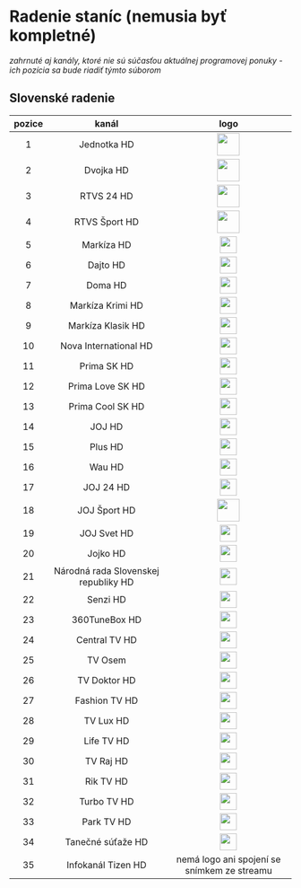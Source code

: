 <h1>Radenie staníc (nemusia byť kompletné)</h1>

*zahrnuté aj kanály, ktoré nie sú súčasťou aktuálnej programovej ponuky - ich pozícia sa bude riadiť týmto súborom*

<h2>Slovenské radenie</h2>

| pozice   | kanál        | logo       |
|:--------:|:------------:|:----------:|
| 1   | Jednotka HD     | <img height="40" src="https://static.wikia.nocookie.net/logopedia/images/f/f6/RTVS_Jednotka_%282012%29.svg"/> |
| 2   | Dvojka HD     | <img height="40" src="https://static.wikia.nocookie.net/logopedia/images/9/9d/RTVS_Dvojka_%282012%29.svg"/> |
| 3   | RTVS 24 HD     | <img height="40" src="https://static.wikia.nocookie.net/logopedia/images/a/aa/RTVS_24_%282022%2C_boxless%29.svg"/> |
| 4   | RTVS Šport HD     | <img height="40" src="https://static.wikia.nocookie.net/logopedia/images/e/e5/RTVS_%C5%A0port_%282021%2C_boxless%29.svg"/> |
| 5   | Markíza HD     | <img height="30" src="https://static.wikia.nocookie.net/logopedia/images/7/78/Mark%C3%ADza_%282022%29_II.svg"/> |
| 6   | Dajto HD     | <img height="30" src="https://static.wikia.nocookie.net/logopedia/images/4/47/Mark%C3%ADza_Dajto_%282022%29.svg"/> |
| 7   | Doma HD     | <img height="30" src="https://static.wikia.nocookie.net/logopedia/images/4/40/Mark%C3%ADza_Doma_%282022%29.svg"/> |
| 8   | Markíza Krimi HD     | <img height="30" src="https://static.wikia.nocookie.net/logopedia/images/f/f2/Mark%C3%ADza_Krimi.svg"/> |
| 9   | Markíza Klasik HD     | <img height="30" src="https://static.wikia.nocookie.net/logopedia/images/e/e4/Mark%C3%ADza_Klasik_orange.svg"/> |
| 10   | Nova International HD     | <img height="30" src="https://static.wikia.nocookie.net/logopedia/images/f/f8/Nova_International_2017.svg"/> |
| 11   | Prima SK HD     | <img height="30" src="https://static.wikia.nocookie.net/logopedia/images/7/7e/Prima_SK.svg"/> |
| 12   | Prima Love SK HD     | <img height="30" src="https://static.wikia.nocookie.net/logopedia/images/8/82/Prima_Love_SK.svg"/> |
| 13   | Prima Cool SK HD     | <img height="30" src="https://static.wikia.nocookie.net/logopedia/images/e/ed/Prima_Cool_SK.svg"/> |
| 14   | JOJ HD     | <img height="30" src="https://static.wikia.nocookie.net/logopedia/images/a/a2/Tv_joj_2020.svg"/> |
| 15   | Plus HD     | <img height="30" src="https://static.wikia.nocookie.net/logopedia/images/a/a3/JOJ_Plus_2020.svg"/> |
| 16   | Wau HD     | <img height="30" src="https://static.wikia.nocookie.net/logopedia/images/8/8a/JOJ_WAU.svg"/> |
| 17   | JOJ 24 HD     | <img height="30" src="https://static.wikia.nocookie.net/logopedia/images/9/94/JOJ_24.svg"/> |
| 18   | JOJ Šport HD   | <img height="40" src="https://static.wikia.nocookie.net/logopedia/images/6/6f/JOJ_%C5%A0port.svg"/> |
| 19   | JOJ Svet HD     | <img height="30" src="https://static.wikia.nocookie.net/logopedia/images/8/8f/JOJ_Svet.svg"/> |
| 20   | Jojko HD     | <img height="30" src="https://static.wikia.nocookie.net/logopedia/images/f/f3/Jojko.svg"/> |
| 21   | Národná rada Slovenskej republiky HD     | <img height="30" src="https://i.imgur.com/hsJsu3I.png"/> |
| 22   | Senzi HD     | <img height="30" src="https://i.imgur.com/1qJMmBu.png"/> |
| 23   | 360TuneBox HD     | <img height="30" src="https://i.imgur.com/1Fyezng.png"/> |
| 24   | Central TV HD     | <img height="30" src="https://i.imgur.com/LqGT8o9.png"/> |
| 25   | TV Osem     | <img height="30" src="https://i.imgur.com/Z7URrp1.png"/> |
| 26   | TV Doktor HD     | <img height="30" src="https://www.nierakovine.sk/files/2023/logo-tv-doktor-300x220.png"/> |
| 27   | Fashion TV HD     | <img height="30" src="https://upload.wikimedia.org/wikipedia/commons/thumb/7/7a/Fashion_TV_logo.svg/1200px-Fashion_TV_logo.svg.png"/> |
| 28   | TV Lux HD    | <img height="30" src="https://upload.wikimedia.org/wikipedia/commons/thumb/1/16/Logo_TV_Lux.svg/1200px-Logo_TV_Lux.svg.png"/> |
| 29   | Life TV HD    | <img height="30" src="https://www.mojakomunita.sk/documents/12145064/0/Logo+FINAL-2.png"/> |
| 30   | TV Raj HD     | <img height="30" src="https://i.imgur.com/CGckMyx.png"/> |
| 31   | Rik TV HD     | <img height="30" src="https://www.ifcmedia.sk/wp-content/uploads/2021/03/image-1-768x768.png"/> |
| 32   | Turbo TV HD     | <img height="30" src="https://turbotv.sk/wp-content/themes/turbotv/public/images/logo-turbotv.png"/> |
| 33   | Park TV HD     | <img height="30" src="https://digital.rozhlas.cz/sites/default/files/images/03938225.png"/> |
| 34   | Tanečné súťaže HD     | <img height="30" src="https://szts.sk/wp-content/uploads/2023/05/logo.svg"/> |
| 35   | Infokanál Tizen HD     | nemá logo ani spojení se snímkem ze streamu |
